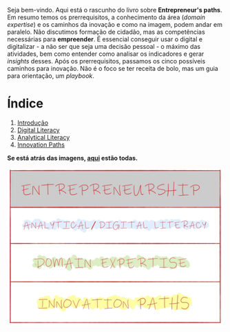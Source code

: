Seja bem-vindo. Aqui está o rascunho do livro sobre **Entrepreneur's paths**. Em resumo temos os prerrequisitos, a conhecimento da área (*domain expertise*) e os caminhos da inovação e como na imagem, podem andar em paralelo. Não discutimos formação de cidadão, mas as competências necessárias para **empreender**. É essencial conseguir usar o digital e digitalizar - a não ser que seja uma decisão pessoal - o máximo das atividades, bem como entender como analisar os indicadores e gerar *insights* desses. Após os prerrequisitos, passamos os cinco possíveis caminhos para inovação. Não é o foco se ter receita de bolo, mas um guia para orientação, um *playbook*.

# Índice
  1. [Introdução](https://mvp.without.dev/pt-br/livro/intro/)
  1. [Digital Literacy](https://mvp.without.dev/pt-br/livro/dl/)
  1. [Analytical Literacy](https://mvp.without.dev/pt-br/livro/al/)
  1. [Innovation Paths](https://mvp.without.dev/pt-br/livro/paths/)

**Se está atrás das imagens, [aqui](https://mvp.without.dev/pt-br/livro/img/) estão todas.**

![Empreendedorismo atualmente](https://github.com/efremfilho/mvp.without.dev/blob/master/pt-br/livro/img/entrepreneurship-today.JPG?raw=true "Empreendedorismo atualmente")

